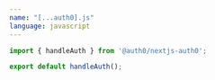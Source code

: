 ```yaml
---
name: "[...auth0].js"
language: javascript
---
```


<!-- markdownlint-disable MD041 -->

```javascript
import { handleAuth } from '@auth0/nextjs-auth0';

export default handleAuth();
```
